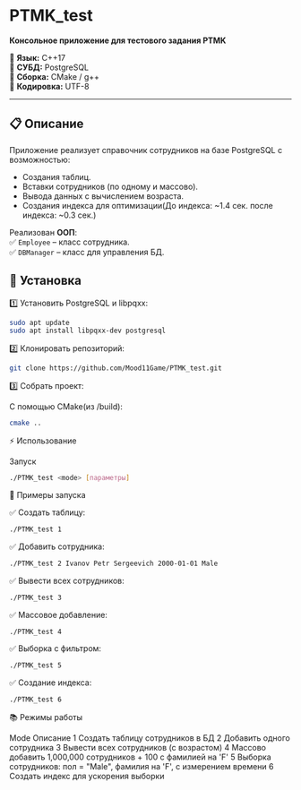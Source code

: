 # PTMK_test

**Консольное приложение для тестового задания PTMK**

📌 **Язык:** C++17  
📌 **СУБД:** PostgreSQL  
📌 **Сборка:** CMake / g++  
📌 **Кодировка:** UTF-8

---

## 📋 Описание

Приложение реализует справочник сотрудников на базе PostgreSQL с возможностью:
- Создания таблиц.
- Вставки сотрудников (по одному и массово).
- Вывода данных с вычислением возраста.
- Создания индекса для оптимизации(До индекса: ~1.4 сек. после индекса: ~0.3 сек.)


Реализован **ООП**:  
✅ `Employee` – класс сотрудника.  
✅ `DBManager` – класс для управления БД.

## 🚀 Установка

1️⃣ Установить PostgreSQL и libpqxx:
```bash
sudo apt update
sudo apt install libpqxx-dev postgresql
```

2️⃣ Клонировать репозиторий:
```bash
git clone https://github.com/Mood11Game/PTMK_test.git
```
3️⃣ Собрать проект:

С помощью CMake(из /build):
```bash
cmake ..
```

⚡ Использование

Запуск
```bash
./PTMK_test <mode> [параметры]
```

🧩 Примеры запуска

✅ Создать таблицу:
```bash
./PTMK_test 1
```
✅ Добавить сотрудника:
```bash
./PTMK_test 2 Ivanov Petr Sergeevich 2000-01-01 Male
```
✅ Вывести всех сотрудников:
```bash
./PTMK_test 3
```
✅ Массовое добавление:
```bash
./PTMK_test 4
```
✅ Выборка с фильтром:
```bash
./PTMK_test 5
```
✅ Создание индекса:
```bash
./PTMK_test 6
```

📚 Режимы работы

Mode	Описание
1	Создать таблицу сотрудников в БД
2	Добавить одного сотрудника
3	Вывести всех сотрудников (с возрастом)
4	Массово добавить 1,000,000 сотрудников + 100 с фамилией на 'F'
5	Выборка сотрудников: пол = "Male", фамилия на 'F', с измерением времени
6	Создать индекс для ускорения выборки

